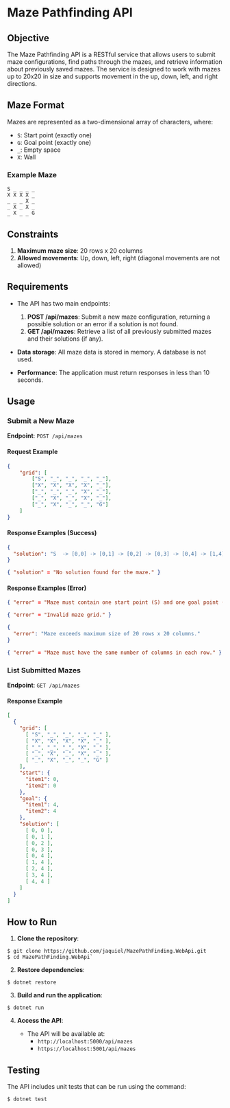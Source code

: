 
# Maze Pathfinding API

## Objective

The Maze Pathfinding API is a RESTful service that allows users to submit maze configurations, find paths through the mazes, and retrieve information about previously saved mazes. The service is designed to work with mazes up to 20x20 in size and supports movement in the up, down, left, and right directions.

## Maze Format

Mazes are represented as a two-dimensional array of characters, where:

- `S`: Start point (exactly one)
- `G`: Goal point (exactly one)
- `_`: Empty space
- `X`: Wall

### Example Maze

```plaintext
S _ _ _ _
X X X X _
_ _ _ X _
_ X _ X _
_ X _ _ G
````

## Constraints

1.  **Maximum maze size**: 20 rows x 20 columns
2.  **Allowed movements**: Up, down, left, right (diagonal movements are not allowed)

## Requirements

-   The API has two main endpoints:
    
    1.  **POST /api/mazes**: Submit a new maze configuration, returning a possible solution or an error if a solution is not found.
    2.  **GET /api/mazes**: Retrieve a list of all previously submitted mazes and their solutions (if any).
-   **Data storage**: All maze data is stored in memory. A database is not used.
    
-   **Performance**: The application must return responses in less than 10 seconds.
    

## Usage

### Submit a New Maze

**Endpoint**: `POST /api/mazes`

#### Request Example

```json
{
    "grid": [
        ["S", "_", "_", "_", "_"],
        ["X", "X", "X", "X", "_"],
        ["_", "_", "_", "X", "_"],
        ["_", "X", "_", "X", "_"],
        ["_", "X", "_", "_", "G"]
    ]
} 
```

#### Response Examples (Success)

```json
{
  "solution": "S  -> [0,0] -> [0,1] -> [0,2] -> [0,3] -> [0,4] -> [1,4] -> [2,4] -> [3,4] -> [4,4] -> G"
}
```

```json
{ "solution" = "No solution found for the maze." }
```

#### Response Examples (Error)

```json
{ "error" = "Maze must contain one start point (S) and one goal point (G)." }
```

```json
{ "error" = "Invalid maze grid." }
```


```json
{
  "error": "Maze exceeds maximum size of 20 rows x 20 columns."
}
``` 

```json
{ "error" = "Maze must have the same number of columns in each row." }
```

### List Submitted Mazes

**Endpoint**: `GET /api/mazes`

#### Response Example

```json
[
  {
    "grid": [
      [ "S", "_", "_", "_", "_" ],
      [ "X", "X", "X", "X", "_" ],
      [ "_", "_", "_", "X", "_" ],
      [ "_", "X", "_", "X", "_" ],
      [ "_", "X", "_", "_", "G" ]
    ],
    "start": {
      "item1": 0,
      "item2": 0
    },
    "goal": {
      "item1": 4,
      "item2": 4
    },
    "solution": [
      [ 0, 0 ],
      [ 0, 1 ],
      [ 0, 2 ],
      [ 0, 3 ],
      [ 0, 4 ],
      [ 1, 4 ],
      [ 2, 4 ],
      [ 3, 4 ],
      [ 4, 4 ]
    ]
  }
]
```

## How to Run

1.  **Clone the repository**:
    
```
$ git clone https://github.com/jaquiel/MazePathFinding.WebApi.git
$ cd MazePathFinding.WebApi` 
```
    
2.  **Restore dependencies**:
     
```
$ dotnet restore
``` 
    
3.  **Build and run the application**:
       
 ```
 $ dotnet run
 ```
    
4.  **Access the API**:
    
    -   The API will be available at:
	    -  	`http://localhost:5000/api/mazes`
	    -  	`https://localhost:5001/api/mazes`

## Testing

The API includes unit tests that can be run using the command:

```
$ dotnet test